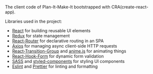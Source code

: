 The client code of Plan-It-Make-It bootstrapped with CRA(create-react-app).

Libraries used in the project:

- [React](https://reactjs.org/) for building reusable UI elements
- [Redux](https://redux.js.org/) for state management
- [React-Router](https://reacttraining.com/react-router/) for declarative routing in an SPA
- [Axios](https://github.com/axios/axios) for managing async client-side HTTP requests
- [React-Transition-Group](https://reactcommunity.org/react-transition-group/) and [anime.js](https://animejs.com/) for animating things
- [React-Hook-Form](https://react-hook-form.com/) for dynamic form validation
- [SASS](https://sass-lang.com/dart-sass) and [styled-components](https://styled-components.com/) for styling UI components
- [Eslint](https://eslint.org/) and [Prettier](https://prettier.io/) for linting and formatting
